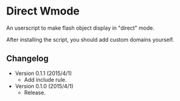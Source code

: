 Direct Wmode
============
An userscript to make flash object display in "direct" mode.

After installing the script, you should add custom domains yourself.

Changelog
---------
* Version 0.1.1 (2015/4/1)
	- Add include rule.
* Version 0.1.0 (2015/4/1)
	- Release.
